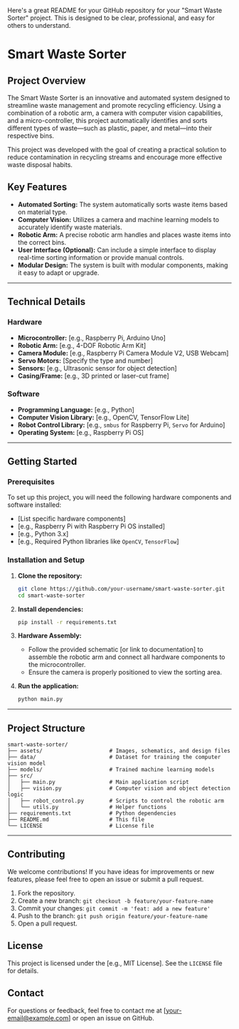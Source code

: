 Here's a great README for your GitHub repository for your "Smart Waste Sorter" project. This is designed to be clear, professional, and easy for others to understand.

# Smart Waste Sorter

## Project Overview

The Smart Waste Sorter is an innovative and automated system designed to streamline waste management and promote recycling efficiency. Using a combination of a robotic arm, a camera with computer vision capabilities, and a micro-controller, this project automatically identifies and sorts different types of waste—such as plastic, paper, and metal—into their respective bins.

This project was developed with the goal of creating a practical solution to reduce contamination in recycling streams and encourage more effective waste disposal habits.

## Key Features

  * **Automated Sorting:** The system automatically sorts waste items based on material type.
  * **Computer Vision:** Utilizes a camera and machine learning models to accurately identify waste materials.
  * **Robotic Arm:** A precise robotic arm handles and places waste items into the correct bins.
  * **User Interface (Optional):** Can include a simple interface to display real-time sorting information or provide manual controls.
  * **Modular Design:** The system is built with modular components, making it easy to adapt or upgrade.

-----

## Technical Details

### Hardware

  * **Microcontroller:** [e.g., Raspberry Pi, Arduino Uno]
  * **Robotic Arm:** [e.g., 4-DOF Robotic Arm Kit]
  * **Camera Module:** [e.g., Raspberry Pi Camera Module V2, USB Webcam]
  * **Servo Motors:** [Specify the type and number]
  * **Sensors:** [e.g., Ultrasonic sensor for object detection]
  * **Casing/Frame:** [e.g., 3D printed or laser-cut frame]

### Software

  * **Programming Language:** [e.g., Python]
  * **Computer Vision Library:** [e.g., OpenCV, TensorFlow Lite]
  * **Robot Control Library:** [e.g., `smbus` for Raspberry Pi, `Servo` for Arduino]
  * **Operating System:** [e.g., Raspberry Pi OS]

-----

## Getting Started

### Prerequisites

To set up this project, you will need the following hardware components and software installed:

  * [List specific hardware components]
  * [e.g., Raspberry Pi with Raspberry Pi OS installed]
  * [e.g., Python 3.x]
  * [e.g., Required Python libraries like `OpenCV`, `TensorFlow`]

### Installation and Setup

1.  **Clone the repository:**

    ```bash
    git clone https://github.com/your-username/smart-waste-sorter.git
    cd smart-waste-sorter
    ```

2.  **Install dependencies:**

    ```bash
    pip install -r requirements.txt
    ```

3.  **Hardware Assembly:**

      * Follow the provided schematic [or link to documentation] to assemble the robotic arm and connect all hardware components to the microcontroller.
      * Ensure the camera is properly positioned to view the sorting area.

4.  **Run the application:**

    ```bash
    python main.py
    ```

-----

## Project Structure

```
smart-waste-sorter/
├── assets/                     # Images, schematics, and design files
├── data/                       # Dataset for training the computer vision model
├── models/                     # Trained machine learning models
├── src/
│   ├── main.py                 # Main application script
│   ├── vision.py               # Computer vision and object detection logic
│   ├── robot_control.py        # Scripts to control the robotic arm
│   └── utils.py                # Helper functions
├── requirements.txt            # Python dependencies
├── README.md                   # This file
└── LICENSE                     # License file
```

-----

## Contributing

We welcome contributions\! If you have ideas for improvements or new features, please feel free to open an issue or submit a pull request.

1.  Fork the repository.
2.  Create a new branch: `git checkout -b feature/your-feature-name`
3.  Commit your changes: `git commit -m 'feat: add a new feature'`
4.  Push to the branch: `git push origin feature/your-feature-name`
5.  Open a pull request.

## License

This project is licensed under the [e.g., MIT License]. See the `LICENSE` file for details.

## Contact

For questions or feedback, feel free to contact me at [your-email@example.com] or open an issue on GitHub.
